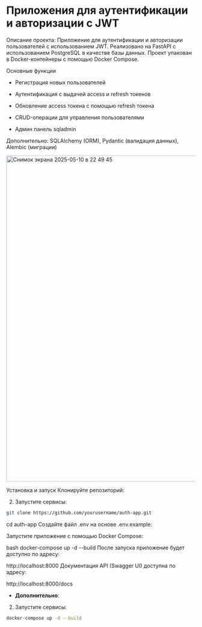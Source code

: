 # Приложения для аутентификации и авторизации с JWT

Описание проекта:
Приложение для аутентификации и авторизации пользователей с использованием JWT. Реализовано на FastAPI с использованием PostgreSQL в качестве базы данных. Проект упакован в Docker-контейнеры с помощью Docker Compose.

Основные функции
- Регистрация новых пользователей

- Аутентификация с выдачей access и refresh токенов

- Обновление access токена с помощью refresh токена

- CRUD-операции для управления пользователями

- Админ панель sqladmin 

Дополнительно: SQLAlchemy (ORM), Pydantic (валидация данных), Alembic (миграции)

<img width="867" alt="Снимок экрана 2025-05-10 в 22 49 45" src="https://github.com/user-attachments/assets/98f71ee9-f886-42c8-a38a-127725b765de" />

Установка и запуск
Клонируйте репозиторий:

2. Запустите сервисы:
```bash
git clone https://github.com/yourusername/auth-app.git
```
cd auth-app
Создайте файл .env на основе .env.example:

Запустите приложение с помощью Docker Compose:

bash
docker-compose up -d --build
После запуска приложение будет доступно по адресу:

http://localhost:8000
Документация API (Swagger UI) доступна по адресу:

http://localhost:8000/docs

- **Дополнительно**: 
2. Запустите сервисы:
```bash
docker-compose up -d --build
```
